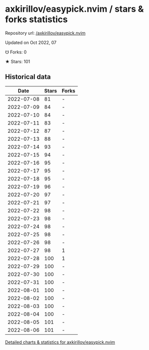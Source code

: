 # axkirillov/easypick.nvim / stars & forks statistics

Repository url: [/axkirillov/easypick.nvim](https://github.com/axkirillov/easypick.nvim)

Updated on Oct 2022, 07

☋ Forks: 0

★ Stars: 101

## Historical data
| Date | Stars | Forks |
|------|-------|-------|
| 2022-07-08 | 81 | - | 
| 2022-07-09 | 84 | - | 
| 2022-07-10 | 84 | - | 
| 2022-07-11 | 83 | - | 
| 2022-07-12 | 87 | - | 
| 2022-07-13 | 88 | - | 
| 2022-07-14 | 93 | - | 
| 2022-07-15 | 94 | - | 
| 2022-07-16 | 95 | - | 
| 2022-07-17 | 95 | - | 
| 2022-07-18 | 95 | - | 
| 2022-07-19 | 96 | - | 
| 2022-07-20 | 97 | - | 
| 2022-07-21 | 97 | - | 
| 2022-07-22 | 98 | - | 
| 2022-07-23 | 98 | - | 
| 2022-07-24 | 98 | - | 
| 2022-07-25 | 98 | - | 
| 2022-07-26 | 98 | - | 
| 2022-07-27 | 98 | 1 | 
| 2022-07-28 | 100 | 1 | 
| 2022-07-29 | 100 | - | 
| 2022-07-30 | 100 | - | 
| 2022-07-31 | 100 | - | 
| 2022-08-01 | 100 | - | 
| 2022-08-02 | 100 | - | 
| 2022-08-03 | 100 | - | 
| 2022-08-04 | 100 | - | 
| 2022-08-05 | 101 | - | 
| 2022-08-06 | 101 | - | 


[Detailed charts & statistics for axkirillov/easypick.nvim](https://reviewgithub.com/rep/axkirillov/easypick.nvim)
